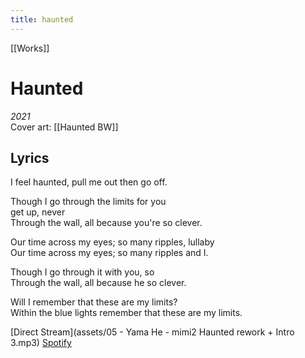 ```yaml
---
title: haunted
---
```


[[Works]]

# Haunted
*2021*  
Cover art: [[Haunted BW]]

## Lyrics

I feel haunted, pull me out 
then go off. 

Though I go through the limits for you  
get up, never  
Through the wall, all because you're so clever.  

Our time across my eyes; so many ripples, lullaby  
Our time across my eyes; so many ripples and I.  

Though I go through it with you, so  
Through the wall, all because he so clever.  

Will I remember that these are my limits?  
Within the blue lights remember that these are my limits.  

[Direct Stream](assets/05 - Yama He - mimi2 Haunted rework + Intro 3.mp3)
[Spotify](https://open.spotify.com/track/2tiBRY3VqfWtb5WuyQANOg?si=9f9bf9f708d246d0)

